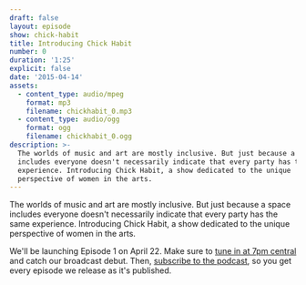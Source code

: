 ```yaml
---
draft: false
layout: episode
show: chick-habit
title: Introducing Chick Habit
number: 0
duration: '1:25'
explicit: false
date: '2015-04-14'
assets:
  - content_type: audio/mpeg
    format: mp3
    filename: chickhabit_0.mp3
  - content_type: audio/ogg
    format: ogg
    filename: chickhabit_0.ogg
description: >-
  The worlds of music and art are mostly inclusive. But just because a space
  includes everyone doesn't necessarily indicate that every party has the same
  experience. Introducing Chick Habit, a show dedicated to the unique
  perspective of women in the arts.
---
```

The worlds of music and art are mostly inclusive. But just because a space includes everyone doesn't necessarily indicate that every party has the same experience. Introducing Chick Habit, a show dedicated to the unique perspective of women in the arts.

We'll be launching Episode 1 on April 22. Make sure to [tune in at 7pm central](http://nicholaswyoung.com/live) and catch our broadcast debut. Then, [subscribe to the podcast](http://nicholaswyoung.com/programs/chick-habit), so you get every episode we release as it's published.